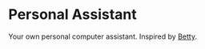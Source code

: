 Personal Assistant
==================
Your own personal computer assistant. Inspired by
[Betty](https://github.com/pickhardt/betty).
